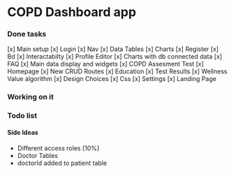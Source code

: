 # COPD Dashboard app

### Done tasks

[x] Main setup
[x] Login
[x] Nav
[x] Data Tables
[x] Charts
[x] Register
[x] Bd
[x] Interactabilty
[x] Profile Editor
[x] Charts with db connected data
[x] FAQ
[x] Main data display and widgets 
[x] COPD Assesment Test
[x] Homepage 
[x] New CRUD Routes
[x] Education 
[x] Test Results 
[x] Wellness Value algorithm 
[x] Design Choices
[x] Css
[x] Settings
[x] Landing Page 



### Working on it


### Todo list


#### Side Ideas 
- Different access roles [10%]
- Doctor Tables  
- doctorId added to patient table
